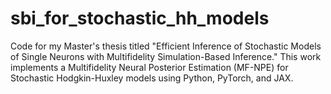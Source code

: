 # sbi_for_stochastic_hh_models
Code for my Master's thesis titled "Efficient Inference of Stochastic Models of Single Neurons with Multifidelity Simulation-Based Inference."  This work implements a Multifidelity Neural Posterior Estimation (MF-NPE) for Stochastic Hodgkin-Huxley models using Python, PyTorch, and JAX.
